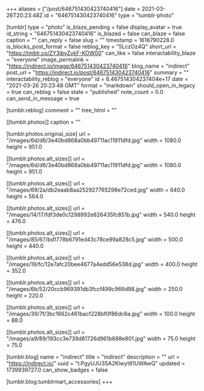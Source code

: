 +++
aliases = ["/post/646751430423740416"]
date = 2021-03-26T20:23:48Z
id = "646751430423740416"
type = "tumblr-photo"

[tumblr]
type = "photo"
is_blaze_pending = false
display_avatar = true
id_string = "646751430423740416"
is_blazed = false
can_blaze = false
caption = ""
can_reply = false
slug = ""
timestamp = 1616790228.0
is_blocks_post_format = false
reblog_key = "5LczOz4Q"
short_url = "https://tmblr.co/ZY3jbyZvkF-KOW00"
can_like = false
interactability_blaze = "everyone"
image_permalink = "https://indirect.io/image/646751430423740416"
blog_name = "indirect"
post_url = "https://indirect.io/post/646751430423740416"
summary = ""
interactability_reblog = "everyone"
id = 6.467514304237404e+17
date = "2021-03-26 20:23:48 GMT"
format = "markdown"
should_open_in_legacy = true
can_reblog = false
state = "published"
note_count = 0.0
can_send_in_message = true

[tumblr.reblog]
comment = ""
tree_html = ""

[[tumblr.photos]]
caption = ""

[tumblr.photos.original_size]
url = "/images/6d/d6/3e40bd868a0bb49711ac11911dfd.jpg"
width = 1080.0
height = 951.0

[[tumblr.photos.alt_sizes]]
url = "/images/6d/d6/3e40bd868a0bb49711ac11911dfd.jpg"
width = 1080.0
height = 951.0

[[tumblr.photos.alt_sizes]]
url = "/images/69/2a/db2eaab8aa252927765298e72ced.jpg"
width = 640.0
height = 564.0

[[tumblr.photos.alt_sizes]]
url = "/images/14/17/fdf3de0c1298992e826435fc851b.jpg"
width = 540.0
height = 476.0

[[tumblr.photos.alt_sizes]]
url = "/images/85/67/bd1778b6791ed43c78ce99a828c5.jpg"
width = 500.0
height = 440.0

[[tumblr.photos.alt_sizes]]
url = "/images/19/fc/12e7afc20bee4677a4edd56e538d.jpg"
width = 400.0
height = 352.0

[[tumblr.photos.alt_sizes]]
url = "/images/6b/52/20ccb969391db3fccf499c966d98.jpg"
width = 250.0
height = 220.0

[[tumblr.photos.alt_sizes]]
url = "/images/39/7f/3bc1662c461bacf228bf0f86dc6a.jpg"
width = 100.0
height = 88.0

[[tumblr.photos.alt_sizes]]
url = "/images/a9/89/193cc3e739d81726d961b688e801.jpg"
width = 75.0
height = 75.0

[tumblr.blog]
name = "indirect"
title = "indirect"
description = ""
url = "https://indirect.io/"
uuid = "t:PgyUJU3SA2Klwyt81UWAwQ"
updated = 1739939727.0
can_show_badges = false

[tumblr.blog.tumblrmart_accessories]
+++
